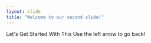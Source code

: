 ```yaml
---
layout: slide
title: "Welcome to our second slide!"
---
```

Let's Get Started With This
Use the left arrow to go back!
